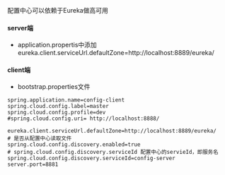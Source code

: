 配置中心可以依赖于Eureka做高可用
#### server端
- application.propertis中添加eureka.client.serviceUrl.defaultZone=http://localhost:8889/eureka/
#### client端
- bootstrap.properties文件
```
spring.application.name=config-client
spring.cloud.config.label=master
spring.cloud.config.profile=dev
#spring.cloud.config.uri= http://localhost:8888/

eureka.client.serviceUrl.defaultZone=http://localhost:8889/eureka/
# 是否从配置中心读取文件
spring.cloud.config.discovery.enabled=true
# spring.cloud.config.discovery.serviceId 配置中心的servieId，即服务名
spring.cloud.config.discovery.serviceId=config-server
server.port=8881
```

